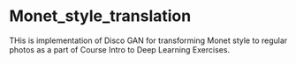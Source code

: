 # Monet_style_translation

THis is implementation of Disco GAN for transforming Monet style to regular photos as a part of Course Intro to Deep Learning Exercises. 
